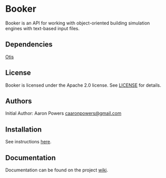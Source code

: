 # Booker

Booker is an API for working with object-oriented building simulation engines  with text-based input files.

## Dependencies

[Otis](https://github.com/aaronpowers10/Otis)

## License

Booker is licensed under the Apache 2.0 license.  See [LICENSE](LICENSE.md) for details.

## Authors

Initial Author: Aaron Powers <caaronpowers@gmail.com>

## Installation
See instructions [here](https://github.com/aaronpowers10/Booker/wiki/Installation).

## Documentation
Documentation can be found on the project [wiki](https://github.com/aaronpowers10/Booker/wiki).
